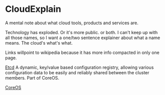 # CloudExplain
A mental note about what cloud tools, products and services are.

Technology has exploded. Or it's more public. or both. I can't keep up with all those names, so I want a one/two sentence explainer about what a name means. The cloud's what's what.

Links willpoint to wikipedia because it has more info compacted in only one page.

[Etcd](https://en.wikipedia.org/wiki/CoreOS#ETCD)
    A dynamic, key/value based configuration registry, allowing various configuration data to be easily and reliably shared between the cluster members. Part of CoreOS.
    
[CoreOS](https://en.wikipedia.org/wiki/CoreOS)
